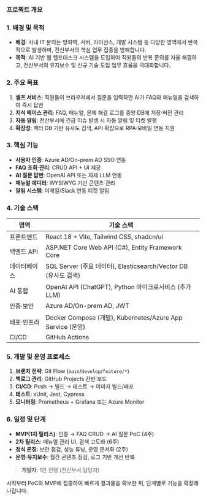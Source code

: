 ### 프로젝트 개요

### 1. 배경 및 목적

* **배경**: 사내 IT 문의는 방화벽, 서버, 라이선스, 개발 시스템 등 다양한 영역에서 반복적으로 발생하며, 전산부서의 핵심 업무 집중을 방해합니다.
* **목적**: AI 기반 웹 헬프데스크 시스템을 도입하여 직원들의 반복 문의를 자율 해결하고, 전산부서의 유지보수 및 신규 기술 도입 업무 효율을 극대화합니다.

### 2. 주요 목표

1. **셀프 서비스**: 직원들이 브라우저에서 질문을 입력하면 AI가 FAQ와 매뉴얼을 검색하여 즉시 답변
2. **지식 베이스 관리**: FAQ, 매뉴얼, 문제 해결 로그를 중앙 DB에 저장·버전 관리
3. **자동 알림**: 전산부서에 긴급 이슈 발생 시 자동 알림 및 티켓 발행
4. **확장성**: 벡터 DB 기반 유사도 검색, API 확장으로 RPA·모바일 연동 지원

### 3. 핵심 기능

* **사용자 인증**: Azure AD/On-prem AD SSO 연동
* **FAQ 조회·관리**: CRUD API + UI 제공
* **AI 질문 답변**: OpenAI API 또는 자체 LLM 연동
* **매뉴얼 에디터**: WYSIWYG 기반 콘텐츠 관리
* **알림 시스템**: 이메일/Slack 연동 티켓 알림

### 4. 기술 스택

| 영역      | 기술 스택                                                  |
| ------- | ------------------------------------------------------ |
| 프론트엔드   | React 18 + Vite, Tailwind CSS, shadcn/ui               |
| 백엔드 API | ASP.NET Core Web API (C#), Entity Framework Core       |
| 데이터베이스  | SQL Server (주요 데이터), Elasticsearch/Vector DB (유사도 검색)  |
| AI 통합   | OpenAI API (ChatGPT), Python 마이크로서비스 (추가 LLM)          |
| 인증·보안   | Azure AD/On-prem AD, JWT                               |
| 배포·인프라  | Docker Compose (개발), Kubernetes/Azure App Service (운영) |
| CI/CD   | GitHub Actions                                         |

### 5. 개발 및 운영 프로세스

1. **브랜치 전략**: Git Flow (`main`/`develop`/`feature/*`)
2. **백로그 관리**: GitHub Projects 칸반 보드
3. **CI/CD**: Push → 빌드 → 테스트 → 이미지 빌드/배포
4. **테스트**: xUnit, Jest, Cypress
5. **모니터링**: Prometheus + Grafana 또는 Azure Monitor

### 6. 일정 및 단계

* **MVP(1차 릴리스)**: 인증 → FAQ CRUD → AI 질문 PoC (4주)
* **2차 릴리스**: 매뉴얼 관리 UI, 검색 고도화 (6주)
* **정식 론칭**: 보안 점검, 성능 튜닝, 운영 문서화 (2주)
* **운영·유지보수**: 월간 콘텐츠 점검, 로그 기반 개선 반복

> **개발자**: 1인 진행 (전산부서 담당자)

시작부터 PoC와 MVP에 집중하여 빠르게 결과물을 확보한 뒤, 단계별로 기능을 확장해 나갑니다.
